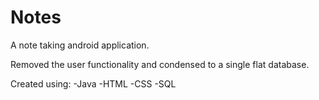 # Notes
A note taking android application.

Removed the user functionality and condensed to a single flat database.

Created using:
  -Java
  -HTML
  -CSS
  -SQL
